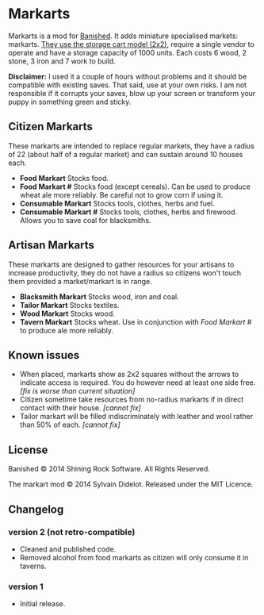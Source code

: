 Markarts
========

Markarts is a mod for [Banished](http://www.shiningrocksoftware.com/game/).
It adds miniature specialised markets: markarts. [They use the storage cart model
(2x2)](http://i.imgur.com/tSdvogx.png), require a single vendor to operate and have a storage capacity of 1000
units. Each costs 6 wood, 2 stone, 3 iron and 7 work to build.

**Disclaimer:** I used it a couple of hours without problems and it should be
compatible with existing saves. That said, use at your own risks. I am not
responsible if it corrupts your saves, blow up your screen or transform your
puppy in something green and sticky.


Citizen Markarts
----------------
These markarts are intended to replace regular markets, they have a radius of
22 (about half of a regular market) and can sustain around 10 houses each.

* **Food Markart** Stocks food.
* **Food Markart #** Stocks food (except cereals). Can be used to produce wheat
ale more reliably. Be careful not to grow corn if using it.
* **Consumable Markart** Stocks tools, clothes, herbs and fuel.
* **Consumable Markart #** Stocks tools, clothes, herbs and firewood. Allows you
to save coal for blacksmiths.

Artisan Markarts
----------------

These markarts are designed to gather resources for your artisans to increase
productivity, they do not have a radius so citizens won't touch them provided a
market/markart is in range.

* **Blacksmith Markart** Stocks wood, iron and coal.
* **Tailor Markart** Stocks textiles.
* **Wood Markart** Stocks wood.
* **Tavern Markart** Stocks wheat. Use in conjunction with *Food Markart #* to produce ale more reliably.

Known issues
------------

* When placed, markarts show as 2x2 squares without the arrows to indicate access is required. You do however need at least one side free. *[fix is worse than current situation]*
* Citizen sometime take resources from no-radius markarts if in direct contact with their house. *[cannot fix]*
* Tailor markart will be filled indiscriminately with leather and wool rather than 50% of each. *[cannot fix]*

License
-------
Banished © 2014 Shining Rock Software. All Rights Reserved.

The markart mod © 2014 Sylvain Didelot. Released under the MIT Licence.

Changelog
---------

### version 2 (not retro-compatible)

* Cleaned and published code.
* Removed alcohol from food markarts as citizen will only consume it in taverns.

### version 1

* Initial release.
